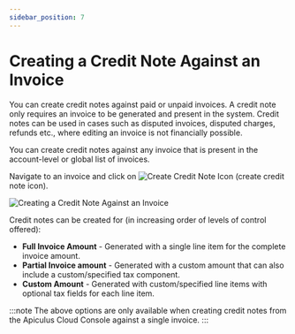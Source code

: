 ```yaml
---
sidebar_position: 7
---
```

# Creating a Credit Note Against an Invoice

You can create credit notes against paid or unpaid invoices. A credit note only requires an invoice to be generated and present in the system. Credit notes can be used in cases such as disputed invoices, disputed charges, refunds etc., where editing an invoice is not financially possible.

You can create credit notes against any invoice that is present in the account-level or global list of invoices.

Navigate to an invoice and click on ![Create Credit Note Icon](img/plusicon.png) (create credit note icon).

![Creating a Credit Note Against an Invoice](img/CreatingaCreditNoteAgainstanInvoice.png)

Credit notes can be created for (in increasing order of levels of control offered):

- **Full Invoice Amount** - Generated with a single line item for the complete invoice amount.
- **Partial Invoice amount** - Generated with a custom amount that can also include a custom/specified tax component.
- **Custom Amount** - Generated with custom/specified line items with optional tax fields for each line item.

:::note
The above options are only available when creating credit notes from the Apiculus Cloud Console against a single invoice.
:::




